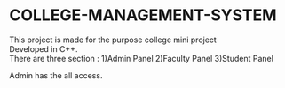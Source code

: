 # COLLEGE-MANAGEMENT-SYSTEM

This project is made for the purpose college mini project
<br>
Developed in C++.
<br>
There are three section :
1)Admin Panel
2)Faculty Panel
3)Student Panel

Admin has the all access.

<br>


